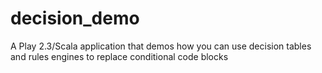 decision_demo
=============

A Play 2.3/Scala application that demos how you can use decision tables and rules engines to replace conditional code blocks
